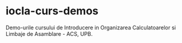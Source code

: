 # iocla-curs-demos
Demo-urile cursului de Introducere in Organizarea Calculatoarelor si Limbaje de Asamblare - ACS, UPB.
